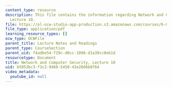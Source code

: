 ```yaml
---
content_type: resource
description: This file contains the information regarding Network and Computer Security,
  Lecture 10.
file: https://ol-ocw-studio-app-production.s3.amazonaws.com/courses/6-857-network-and-computer-security-spring-2014/b5053bc3f3c29468545043e2666b0764_MIT6_857S14_Lec10.pdf
file_type: application/pdf
learning_resource_types: []
ocw_type: OCWFile
parent_title: Lecture Notes and Readings
parent_type: CourseSection
parent_uid: f4adbe54-f29c-d0cc-1896-d1a39cc0eb1d
resourcetype: Document
title: Network and Computer Security, Lecture 10
uid: b5053bc3-f3c2-9468-5450-43e2666b0764
video_metadata:
  youtube_id: null
---
```

